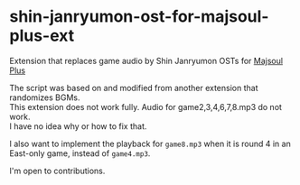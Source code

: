# shin-janryumon-ost-for-majsoul-plus-ext
Extension that replaces game audio by Shin Janryumon OSTs for [Majsoul Plus](https://github.com/MajsoulPlus/majsoul-plus)

The script was based on and modified from another extension that randomizes BGMs.  
This extension does not work fully. Audio for game2,3,4,6,7,8.mp3 do not work.  
I have no idea why or how to fix that.  

I also want to implement the playback for `game8.mp3` when it is round 4 in an East-only game, instead of `game4.mp3`.

I'm open to contributions.
